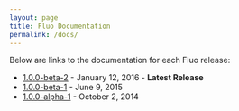 ```yaml
---
layout: page
title: Fluo Documentation
permalink: /docs/
---
```


Below are links to the documentation for each Fluo release:

* [1.0.0-beta-2][b2] - January 12, 2016 - **Latest Release**
* [1.0.0-beta-1][b1] - June 9, 2015
* [1.0.0-alpha-1][a1] - October 2, 2014

[b2]: /docs/1.0.0-beta-2/
[b1]: /docs/1.0.0-beta-1/
[a1]: /docs/1.0.0-alpha-1/

